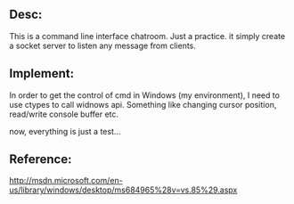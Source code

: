 Desc:
----
This is a command line interface chatroom. Just a practice.
it simply create a socket server to listen any message from clients.


Implement:
----
In order to get the control of cmd in Windows (my environment), I need to
use ctypes to call widnows api. Something like changing cursor position,
read/write console buffer etc.

now, everything is just a test...



Reference:
----
http://msdn.microsoft.com/en-us/library/windows/desktop/ms684965%28v=vs.85%29.aspx

